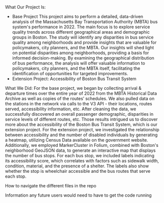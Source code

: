 What Our Project Is:
- Base Project
This project aims to perform a detailed, data-driven analysis of the Massachusetts Bay Transportation Authority (MBTA) bus system's performance in 2022. The main focus is to explore service quality trends across different geographical areas and demographic groups in Boston. The study will identify any disparities in bus service quality among neighborhoods and provide insights that are valuable for policymakers, city planners, and the MBTA. Our insights will shed light on potential disparities among neighborhoods, providing a basis for informed decision-making. By examining the geographical distribution of bus performance, the analysis will offer valuable information to policymakers, city planners, and the MBTA itself, facilitating the identification of opportunities for targeted improvements.
- Extension Project: Accessibility of Boston Bus Transit System

What We Did:
For the base project, we began by collecting arrival & departure times over the entire year of 2022 from the MBTA Historical Data Archive as well as copies of the routes’ schedules. We also pulled data on the stations in the network via calls to the V3 API - their locations, routes served, accessibility information, etc. After cleaning the data, we successfully discovered an overall passenger demographic, disparities in service levels of different routes, etc. Those results intrigued us to discover more about the accessibility of the Boston Bus Transit System, which is our extension project.
For the extension project, we investigated the relationship between accessibility and the number of disabled individuals by generating a heatmap, utilizing Census Data available on the government website. Additionally, we employed MarkerCluster in Folium, combined with Boston's neighborhood GeoJSON data, to generate an interactive map that displays the number of bus stops. For each bus stop, we included labels indicating its accessibility score, which correlates with factors such as sidewalk width, condition, material, and the presence of a shelter. The labels also show whether the stop is wheelchair accessible and the bus routes that serve each stop.

How to navigate the different files in the repo


Information any future users would need to have to get the code running
